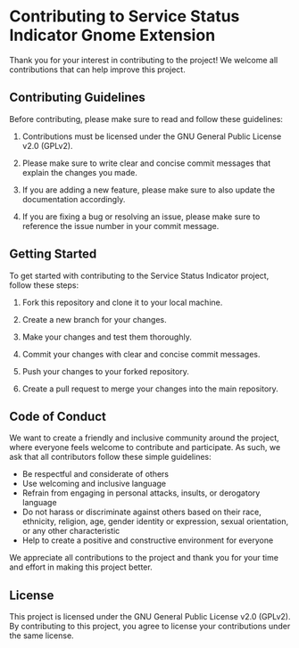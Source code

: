 # Contributing to Service Status Indicator Gnome Extension

Thank you for your interest in contributing to the project! We welcome all contributions that can help improve this project.

## Contributing Guidelines

Before contributing, please make sure to read and follow these guidelines:

1. Contributions must be licensed under the GNU General Public License v2.0 (GPLv2).

2. Please make sure to write clear and concise commit messages that explain the changes you made.

3. If you are adding a new feature, please make sure to also update the documentation accordingly.

4. If you are fixing a bug or resolving an issue, please make sure to reference the issue number in your commit message.

## Getting Started

To get started with contributing to the Service Status Indicator project, follow these steps:

1. Fork this repository and clone it to your local machine.

2. Create a new branch for your changes.

3. Make your changes and test them thoroughly.

4. Commit your changes with clear and concise commit messages.

5. Push your changes to your forked repository.

6. Create a pull request to merge your changes into the main repository.

## Code of Conduct

We want to create a friendly and inclusive community around the project, where everyone feels welcome to contribute and participate. As such, we ask that all contributors follow these simple guidelines:

- Be respectful and considerate of others
- Use welcoming and inclusive language
- Refrain from engaging in personal attacks, insults, or derogatory language
- Do not harass or discriminate against others based on their race, ethnicity, religion, age, gender identity or expression, sexual orientation, or any other characteristic
- Help to create a positive and constructive environment for everyone

We appreciate all contributions to the project and thank you for your time and effort in making this project better.

## License

This project is licensed under the GNU General Public License v2.0 (GPLv2). By contributing to this project, you agree to license your contributions under the same license.
